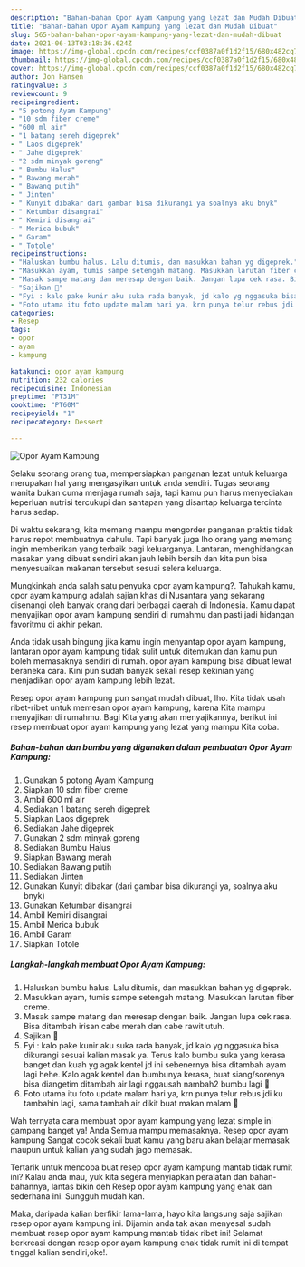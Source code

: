 ```yaml
---
description: "Bahan-bahan Opor Ayam Kampung yang lezat dan Mudah Dibuat"
title: "Bahan-bahan Opor Ayam Kampung yang lezat dan Mudah Dibuat"
slug: 565-bahan-bahan-opor-ayam-kampung-yang-lezat-dan-mudah-dibuat
date: 2021-06-13T03:18:36.624Z
image: https://img-global.cpcdn.com/recipes/ccf0387a0f1d2f15/680x482cq70/opor-ayam-kampung-foto-resep-utama.jpg
thumbnail: https://img-global.cpcdn.com/recipes/ccf0387a0f1d2f15/680x482cq70/opor-ayam-kampung-foto-resep-utama.jpg
cover: https://img-global.cpcdn.com/recipes/ccf0387a0f1d2f15/680x482cq70/opor-ayam-kampung-foto-resep-utama.jpg
author: Jon Hansen
ratingvalue: 3
reviewcount: 9
recipeingredient:
- "5 potong Ayam Kampung"
- "10 sdm fiber creme"
- "600 ml air"
- "1 batang sereh digeprek"
- " Laos digeprek"
- " Jahe digeprek"
- "2 sdm minyak goreng"
- " Bumbu Halus"
- " Bawang merah"
- " Bawang putih"
- " Jinten"
- " Kunyit dibakar dari gambar bisa dikurangi ya soalnya aku bnyk"
- " Ketumbar disangrai"
- " Kemiri disangrai"
- " Merica bubuk"
- " Garam"
- " Totole"
recipeinstructions:
- "Haluskan bumbu halus. Lalu ditumis, dan masukkan bahan yg digeprek."
- "Masukkan ayam, tumis sampe setengah matang. Masukkan larutan fiber creme."
- "Masak sampe matang dan meresap dengan baik. Jangan lupa cek rasa. Bisa ditambah irisan cabe merah dan cabe rawit utuh."
- "Sajikan 🤤"
- "Fyi : kalo pake kunir aku suka rada banyak, jd kalo yg nggasuka bisa dikurangi sesuai kalian masak ya. Terus kalo bumbu suka yang kerasa banget dan kuah yg agak kentel jd ini sebenernya bisa ditambah ayam lagi hehe. Kalo agak kentel dan bumbunya kerasa, buat siang/sorenya bisa diangetim ditambah air lagi nggausah nambah2 bumbu lagi 🤤"
- "Foto utama itu foto update malam hari ya, krn punya telur rebus jdi ku tambahin lagi, sama tambah air dikit buat makan malam 🤗"
categories:
- Resep
tags:
- opor
- ayam
- kampung

katakunci: opor ayam kampung 
nutrition: 232 calories
recipecuisine: Indonesian
preptime: "PT31M"
cooktime: "PT60M"
recipeyield: "1"
recipecategory: Dessert

---
```



![Opor Ayam Kampung](https://img-global.cpcdn.com/recipes/ccf0387a0f1d2f15/680x482cq70/opor-ayam-kampung-foto-resep-utama.jpg)

Selaku seorang orang tua, mempersiapkan panganan lezat untuk keluarga merupakan hal yang mengasyikan untuk anda sendiri. Tugas seorang  wanita bukan cuma menjaga rumah saja, tapi kamu pun harus menyediakan keperluan nutrisi tercukupi dan santapan yang disantap keluarga tercinta harus sedap.

Di waktu  sekarang, kita memang mampu mengorder panganan praktis tidak harus repot membuatnya dahulu. Tapi banyak juga lho orang yang memang ingin memberikan yang terbaik bagi keluarganya. Lantaran, menghidangkan masakan yang dibuat sendiri akan jauh lebih bersih dan kita pun bisa menyesuaikan makanan tersebut sesuai selera keluarga. 



Mungkinkah anda salah satu penyuka opor ayam kampung?. Tahukah kamu, opor ayam kampung adalah sajian khas di Nusantara yang sekarang disenangi oleh banyak orang dari berbagai daerah di Indonesia. Kamu dapat menyajikan opor ayam kampung sendiri di rumahmu dan pasti jadi hidangan favoritmu di akhir pekan.

Anda tidak usah bingung jika kamu ingin menyantap opor ayam kampung, lantaran opor ayam kampung tidak sulit untuk ditemukan dan kamu pun boleh memasaknya sendiri di rumah. opor ayam kampung bisa dibuat lewat beraneka cara. Kini pun sudah banyak sekali resep kekinian yang menjadikan opor ayam kampung lebih lezat.

Resep opor ayam kampung pun sangat mudah dibuat, lho. Kita tidak usah ribet-ribet untuk memesan opor ayam kampung, karena Kita mampu menyajikan di rumahmu. Bagi Kita yang akan menyajikannya, berikut ini resep membuat opor ayam kampung yang lezat yang mampu Kita coba.

<!--inarticleads1-->

##### Bahan-bahan dan bumbu yang digunakan dalam pembuatan Opor Ayam Kampung:

1. Gunakan 5 potong Ayam Kampung
1. Siapkan 10 sdm fiber creme
1. Ambil 600 ml air
1. Sediakan 1 batang sereh digeprek
1. Siapkan  Laos digeprek
1. Sediakan  Jahe digeprek
1. Gunakan 2 sdm minyak goreng
1. Sediakan  Bumbu Halus
1. Siapkan  Bawang merah
1. Sediakan  Bawang putih
1. Sediakan  Jinten
1. Gunakan  Kunyit dibakar (dari gambar bisa dikurangi ya, soalnya aku bnyk)
1. Gunakan  Ketumbar disangrai
1. Ambil  Kemiri disangrai
1. Ambil  Merica bubuk
1. Ambil  Garam
1. Siapkan  Totole




<!--inarticleads2-->

##### Langkah-langkah membuat Opor Ayam Kampung:

1. Haluskan bumbu halus. Lalu ditumis, dan masukkan bahan yg digeprek.
1. Masukkan ayam, tumis sampe setengah matang. Masukkan larutan fiber creme.
1. Masak sampe matang dan meresap dengan baik. Jangan lupa cek rasa. Bisa ditambah irisan cabe merah dan cabe rawit utuh.
1. Sajikan 🤤
1. Fyi : kalo pake kunir aku suka rada banyak, jd kalo yg nggasuka bisa dikurangi sesuai kalian masak ya. Terus kalo bumbu suka yang kerasa banget dan kuah yg agak kentel jd ini sebenernya bisa ditambah ayam lagi hehe. Kalo agak kentel dan bumbunya kerasa, buat siang/sorenya bisa diangetim ditambah air lagi nggausah nambah2 bumbu lagi 🤤
1. Foto utama itu foto update malam hari ya, krn punya telur rebus jdi ku tambahin lagi, sama tambah air dikit buat makan malam 🤗




Wah ternyata cara membuat opor ayam kampung yang lezat simple ini gampang banget ya! Anda Semua mampu memasaknya. Resep opor ayam kampung Sangat cocok sekali buat kamu yang baru akan belajar memasak maupun untuk kalian yang sudah jago memasak.

Tertarik untuk mencoba buat resep opor ayam kampung mantab tidak rumit ini? Kalau anda mau, yuk kita segera menyiapkan peralatan dan bahan-bahannya, lantas bikin deh Resep opor ayam kampung yang enak dan sederhana ini. Sungguh mudah kan. 

Maka, daripada kalian berfikir lama-lama, hayo kita langsung saja sajikan resep opor ayam kampung ini. Dijamin anda tak akan menyesal sudah membuat resep opor ayam kampung mantab tidak ribet ini! Selamat berkreasi dengan resep opor ayam kampung enak tidak rumit ini di tempat tinggal kalian sendiri,oke!.

